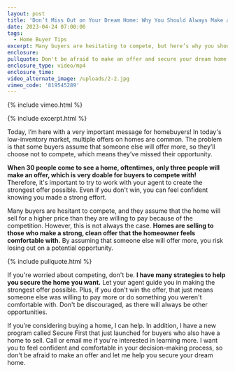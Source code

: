 ```yaml
---
layout: post
title: 'Don’t Miss Out on Your Dream Home: Why You Should Always Make an Offer'
date: 2023-04-24 07:00:00
tags:
  - Home Buyer Tips
excerpt: Many buyers are hesitating to compete, but here’s why you should act.
enclosure:
pullquote: Don't be afraid to make an offer and secure your dream home.
enclosure_type: video/mp4
enclosure_time:
video_alternate_image: /uploads/2-2.jpg
vimeo_code: '819545289'
---
```

{% include vimeo.html %}

{% include excerpt.html %}

Today, I’m here with a very important message for homebuyers! In today's low-inventory market, multiple offers on homes are common. The problem is that some buyers assume that someone else will offer more, so they’ll choose not to compete, which means they’ve missed their opportunity.&nbsp;

**When 30 people come to see a home, oftentimes, only three people will make an offer, which is very doable for buyers to compete with!** Therefore, it's important to try to work with your agent to create the strongest offer possible. Even if you don't win, you can feel confident knowing you made a strong effort.

Many buyers are hesitant to compete, and they assume that the home will sell for a higher price than they are willing to pay because of the competition. However, this is not always the case. **Homes are selling to those who make a strong, clean offer that the homeowner feels comfortable with.** By assuming that someone else will offer more, you risk losing out on a potential opportunity.

{% include pullquote.html %}

If you're worried about competing, don't be. **I have many strategies to help you secure the home you want.** Let your agent guide you in making the strongest offer possible. Plus, if you don't win the offer, that just means someone else was willing to pay more or do something you weren't comfortable with. Don't be discouraged, as there will always be other opportunities.&nbsp;

If you’re considering buying a home, I can help. In addition, I have a new program called Secure First that just launched for buyers who also have a home to sell. Call or email me if you're interested in learning more. I want you to feel confident and comfortable in your decision-making process, so don't be afraid to make an offer and let me help you secure your dream home.